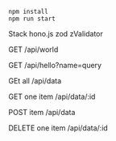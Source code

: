 ```
npm install
npm run start
```

Stack
hono.js
zod
zValidator

GET
/api/world

GET
/api/hello?name=query

GEt all
/api/data

GET one item
/api/data/:id

POST item
/api/data

DELETE one item
/api/data/:id
